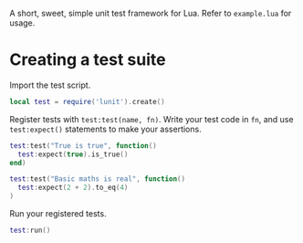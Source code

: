 A short, sweet, simple unit test framework for Lua. Refer to `example.lua` for usage.

# Creating a test suite
Import the test script.

```Lua
local test = require('lunit').create()
```

Register tests with `test:test(name, fn)`. Write your test code in `fn`, and use `test:expect()` statements to make your assertions.

```Lua
test:test("True is true", function()
  test:expect(true).is_true()
end)

test:test("Basic maths is real", function()
  test:expect(2 + 2).to_eq(4)
)
```

Run your registered tests.

```Lua
test:run()
```
